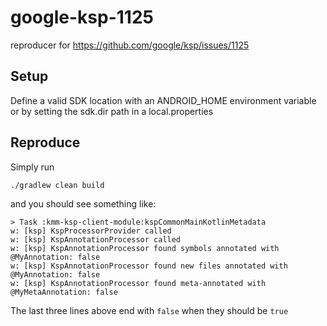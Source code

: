 # google-ksp-1125

reproducer for https://github.com/google/ksp/issues/1125

## Setup

Define a valid SDK location with an ANDROID_HOME environment variable 
or by setting the sdk.dir path in a local.properties 

## Reproduce

Simply run 

    ./gradlew clean build

and you should see something like:

```
> Task :kmm-ksp-client-module:kspCommonMainKotlinMetadata
w: [ksp] KspProcessorProvider called
w: [ksp] KspAnnotationProcessor called
w: [ksp] KspAnnotationProcessor found symbols annotated with @MyAnnotation: false
w: [ksp] KspAnnotationProcessor found new files annotated with @MyAnnotation: false
w: [ksp] KspAnnotationProcessor found meta-annotated with @MyMetaAnnotation: false

```

The last three lines above end with `false` when they should be  `true`